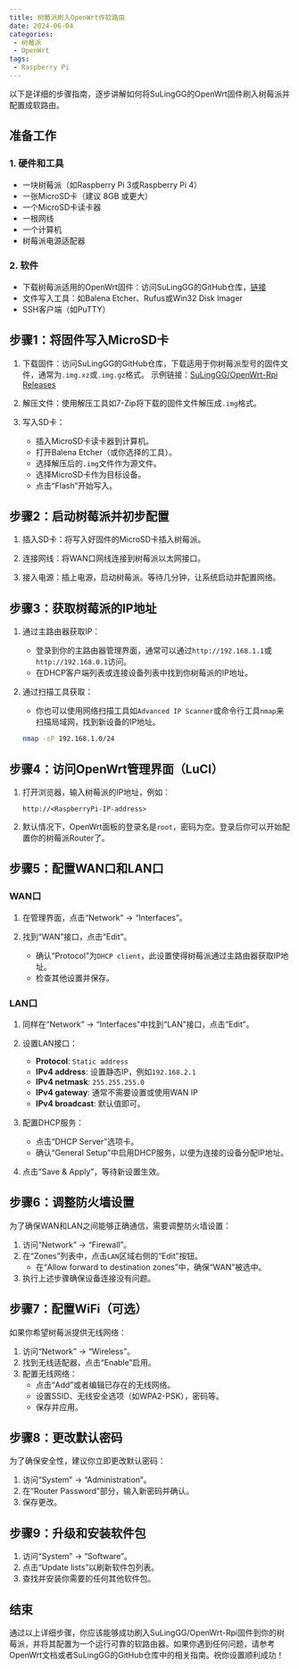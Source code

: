 ```yaml
---
title: 树莓派刷入OpenWrt作软路由
date: 2024-06-04
categories:
 - 树莓派
 - OpenWrt
tags:
 - Raspberry Pi
---
```


以下是详细的步骤指南，逐步讲解如何将SuLingGG的OpenWrt固件刷入树莓派并配置成软路由。

## 准备工作
### 1. 硬件和工具
- 一块树莓派（如Raspberry Pi 3或Raspberry Pi 4）
- 一张MicroSD卡（建议 8GB 或更大）
- 一个MicroSD卡读卡器
- 一根网线
- 一个计算机
- 树莓派电源适配器

### 2. 软件
- 下载树莓派适用的OpenWrt固件：访问SuLingGG的GitHub仓库，[链接](https://github.com/SuLingGG/OpenWrt-Rpi)
- 文件写入工具：如Balena Etcher、Rufus或Win32 Disk Imager
- SSH客户端（如PuTTY）

## 步骤1：将固件写入MicroSD卡
1. 下载固件：访问SuLingGG的GitHub仓库，下载适用于你树莓派型号的固件文件，通常为`.img.xz`或`.img.gz`格式。
   示例链接：[SuLingGG/OpenWrt-Rpi Releases](https://github.com/SuLingGG/OpenWrt-Rpi/releases)

2. 解压文件：使用解压工具如7-Zip将下载的固件文件解压成`.img`格式。

3. 写入SD卡：
   - 插入MicroSD卡读卡器到计算机。
   - 打开Balena Etcher（或你选择的工具）。
   - 选择解压后的`.img`文件作为源文件。
   - 选择MicroSD卡作为目标设备。
   - 点击“Flash”开始写入。

## 步骤2：启动树莓派并初步配置
1. 插入SD卡：将写入好固件的MicroSD卡插入树莓派。

2. 连接网线：将WAN口网线连接到树莓派以太网接口。

3. 接入电源：插上电源，启动树莓派。等待几分钟，让系统启动并配置网络。

## 步骤3：获取树莓派的IP地址
1. 通过主路由器获取IP：
   - 登录到你的主路由器管理界面，通常可以通过`http://192.168.1.1`或`http://192.168.0.1`访问。
   - 在DHCP客户端列表或连接设备列表中找到你树莓派的IP地址。

2. 通过扫描工具获取：
   - 你也可以使用网络扫描工具如`Advanced IP Scanner`或命令行工具`nmap`来扫描局域网，找到新设备的IP地址。
   ```sh
   nmap -sP 192.168.1.0/24
   ```

## 步骤4：访问OpenWrt管理界面（LuCI）
1. 打开浏览器，输入树莓派的IP地址，例如：
   ```
   http://<RaspberryPi-IP-address>
   ```
2. 默认情况下，OpenWrt面板的登录名是`root`，密码为空。登录后你可以开始配置你的树莓派Router了。

## 步骤5：配置WAN口和LAN口
### WAN口
1. 在管理界面，点击“Network” -> “Interfaces”。

2. 找到“WAN”接口，点击“Edit”。
    - 确认“Protocol”为`DHCP client`，此设置使得树莓派通过主路由器获取IP地址。
    - 检查其他设置并保存。

### LAN口
1. 同样在“Network” -> “Interfaces”中找到“LAN”接口，点击“Edit”。

2. 设置LAN接口：
   - **Protocol**: `Static address`
   - **IPv4 address**: 设置静态IP，例如`192.168.2.1`
   - **IPv4 netmask**: `255.255.255.0`
   - **IPv4 gateway**: 通常不需要设置或使用WAN IP
   - **IPv4 broadcast**: 默认值即可。
3. 配置DHCP服务：
    - 点击“DHCP Server”选项卡。
    - 确认“General Setup”中启用DHCP服务，以便为连接的设备分配IP地址。
4. 点击“Save & Apply”，等待新设置生效。

## 步骤6：调整防火墙设置
为了确保WAN和LAN之间能够正确通信，需要调整防火墙设置：

1. 访问“Network” -> “Firewall”。
2. 在“Zones”列表中，点击`LAN`区域右侧的“Edit”按钮。
    - 在“Allow forward to destination zones”中，确保“WAN”被选中。
3. 执行上述步骤确保设备连接没有问题。

## 步骤7：配置WiFi（可选）
如果你希望树莓派提供无线网络：

1. 访问“Network” -> “Wireless”。
2. 找到无线适配器，点击“Enable”启用。
3. 配置无线网络：
    - 点击“Add”或者编辑已存在的无线网络。
    - 设置SSID、无线安全选项（如WPA2-PSK），密码等。
    - 保存并应用。

## 步骤8：更改默认密码
为了确保安全性，建议你立即更改默认密码：

1. 访问“System” -> “Administration”。
2. 在“Router Password”部分，输入新密码并确认。
3. 保存更改。

## 步骤9：升级和安装软件包
1. 访问“System” -> “Software”。
2. 点击“Update lists”以刷新软件包列表。
3. 查找并安装你需要的任何其他软件包。

## 结束
通过以上详细步骤，你应该能够成功刷入SuLingGG/OpenWrt-Rpi固件到你的树莓派，并将其配置为一个运行可靠的软路由器。如果你遇到任何问题，请参考OpenWrt文档或者SuLingGG的GitHub仓库中的相关指南。祝你设置顺利成功！